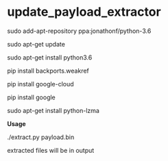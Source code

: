 # update_payload_extractor

sudo add-apt-repository ppa:jonathonf/python-3.6


sudo apt-get update


sudo apt-get install python3.6


pip install backports.weakref


pip install google-cloud


pip install google


sudo apt-get install python-lzma

**Usage**

./extract.py payload.bin

extracted files will be in output
